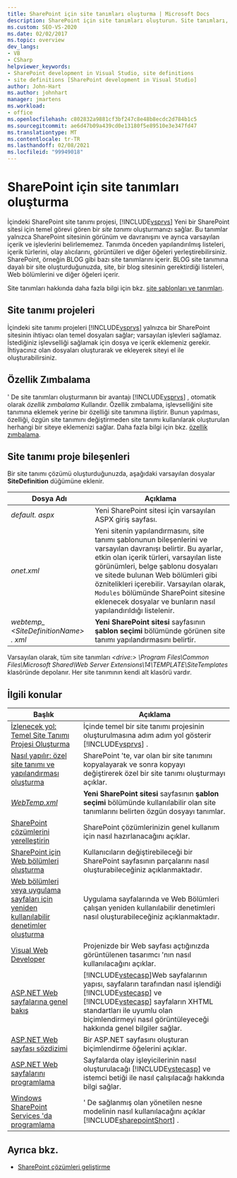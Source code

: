 ```yaml
---
title: SharePoint için site tanımları oluşturma | Microsoft Docs
description: SharePoint için site tanımları oluşturun. Site tanımları, SharePoint sitesinin görünümünü ve davranışını ve varsayılan içerik ve işlevlerini tanımlar.
ms.custom: SEO-VS-2020
ms.date: 02/02/2017
ms.topic: overview
dev_langs:
- VB
- CSharp
helpviewer_keywords:
- SharePoint development in Visual Studio, site definitions
- site definitions [SharePoint development in Visual Studio]
author: John-Hart
ms.author: johnhart
manager: jmartens
ms.workload:
- office
ms.openlocfilehash: c802832a9881cf3bf247c8e48b8ecdc2d784b1c5
ms.sourcegitcommit: ae6d47b09a439cd0e13180f5e89510e3e347fd47
ms.translationtype: MT
ms.contentlocale: tr-TR
ms.lasthandoff: 02/08/2021
ms.locfileid: "99949018"
---
```

# <a name="create-site-definitions-for-sharepoint"></a>SharePoint için site tanımları oluşturma
  İçindeki SharePoint site tanımı projesi, [!INCLUDE[vsprvs](../sharepoint/includes/vsprvs-md.md)] Yeni bir SharePoint sitesi için temel görevi gören bir *site tanımı* oluşturmanızı sağlar. Bu tanımlar yalnızca SharePoint sitesinin görünüm ve davranışını ve ayrıca varsayılan içerik ve işlevlerini belirlememez. Tanımda önceden yapılandırılmış listeleri, içerik türlerini, olay alıcılarını, görüntüleri ve diğer öğeleri yerleştirebilirsiniz. SharePoint, örneğin BLOG gibi bazı site tanımlarını içerir. BLOG site tanımına dayalı bir site oluşturduğunuzda, site, bir blog sitesinin gerektirdiği listeleri, Web bölümlerini ve diğer öğeleri içerir.

 Site tanımları hakkında daha fazla bilgi için bkz. [site şablonları ve tanımları](/previous-versions/office/developer/sharepoint-2010/ms434313(v=office.14)).

## <a name="site-definition-projects"></a>Site tanımı projeleri
 İçindeki site tanımı projeleri [!INCLUDE[vsprvs](../sharepoint/includes/vsprvs-md.md)] yalnızca bir SharePoint sitesinin ihtiyacı olan temel dosyaları sağlar; varsayılan işlevleri sağlamaz. İstediğiniz işlevselliği sağlamak için dosya ve içerik eklemeniz gerekir. İhtiyacınız olan dosyaları oluşturarak ve ekleyerek siteyi el ile oluşturabilirsiniz.

## <a name="feature-stapling"></a>Özellik Zımbalama
 ' De site tanımları oluşturmanın bir avantajı [!INCLUDE[vsprvs](../sharepoint/includes/vsprvs-md.md)] , otomatik olarak *özellik zımbalama* Kullandır. Özellik zımbalama, işlevselliğini site tanımına eklemek yerine bir özelliği site tanımına iliştirir. Bunun yapılması, özelliği, özgün site tanımını değiştirmeden site tanımı kullanılarak oluşturulan herhangi bir siteye eklemenizi sağlar. Daha fazla bilgi için bkz. [özellik zımbalama](/previous-versions/office/developer/sharepoint-2007/bb861862(v=office.12)).

## <a name="site-definition-project-components"></a>Site tanımı proje bileşenleri
 Bir site tanımı çözümü oluşturduğunuzda, aşağıdaki varsayılan dosyalar **SiteDefinition** düğümüne eklenir.

|Dosya Adı|Açıklama|
|---------------|-----------------|
|*default. aspx*|Yeni SharePoint sitesi için varsayılan ASPX giriş sayfası.|
|*onet.xml*|Yeni sitenin yapılandırmasını, site tanımı şablonunun bileşenlerini ve varsayılan davranışı belirtir. Bu ayarlar, etkin olan içerik türleri, varsayılan liste görünümleri, belge şablonu dosyaları ve sitede bulunan Web bölümleri gibi öznitelikleri içerebilir. Varsayılan olarak, `Modules` bölümünde SharePoint sitesine eklenecek dosyalar ve bunların nasıl yapılandırıldığı listelenir.|
|*webtemp_ \<SiteDefinitionName> . xml*|**Yeni SharePoint sitesi** sayfasının **şablon seçimi** bölümünde görünen site tanımı yapılandırmasını belirtir.|

 Varsayılan olarak, tüm site tanımları *\<drive:> \Program Files\Common Files\Microsoft Shared\Web Server Extensions\14\TEMPLATE\SiteTemplates* klasöründe depolanır. Her site tanımının kendi alt klasörü vardır.

## <a name="related-topics"></a>İlgili konular

|Başlık|Açıklama|
|-----------|-----------------|
|[İzlenecek yol: Temel Site Tanımı Projesi Oluşturma](../sharepoint/walkthrough-create-a-basic-site-definition-project.md)|İçinde temel bir site tanımı projesinin oluşturulmasına adım adım yol gösterir [!INCLUDE[vsprvs](../sharepoint/includes/vsprvs-md.md)] .|
|[Nasıl yapılır: özel site tanımı ve yapılandırması oluşturma](/previous-versions/office/developer/sharepoint-2010/ms454677(v=office.14))|SharePoint 'te, var olan bir site tanımını kopyalayarak ve sonra kopyayı değiştirerek özel bir site tanımı oluşturmayı açıklar.|
|[*WebTemp.xml*](/previous-versions/office/developer/sharepoint-2010/ms447717(v=office.14))|**Yeni SharePoint sitesi** sayfasının **şablon seçimi** bölümünde kullanılabilir olan site tanımlarını belirten özgün dosyayı tanımlar.|
|[SharePoint çözümlerini yerelleştirin](../sharepoint/localizing-sharepoint-solutions.md)|SharePoint çözümlerinizin genel kullanım için nasıl hazırlanacağını açıklar.|
|[SharePoint için Web bölümleri oluşturma](../sharepoint/creating-web-parts-for-sharepoint.md)|Kullanıcıların değiştirebileceği bir SharePoint sayfasının parçalarını nasıl oluşturabileceğiniz açıklanmaktadır.|
|[Web bölümleri veya uygulama sayfaları için yeniden kullanılabilir denetimler oluşturma](../sharepoint/creating-reusable-controls-for-web-parts-or-application-pages.md)|Uygulama sayfalarında ve Web Bölümleri çalışan yeniden kullanılabilir denetimleri nasıl oluşturabileceğiniz açıklanmaktadır.|
|[Visual Web Developer](/previous-versions/visualstudio/visual-studio-2010/ms178093(v=vs.100))|Projenizde bir Web sayfası açtığınızda görüntülenen tasarımcı 'nın nasıl kullanılacağını açıklar.|
|[ASP.NET Web sayfalarına genel bakış](/previous-versions/aspnet/428509ah(v=vs.100))|[!INCLUDE[vstecasp](../sharepoint/includes/vstecasp-md.md)]Web sayfalarının yapısı, sayfaların tarafından nasıl işlendiği [!INCLUDE[vstecasp](../sharepoint/includes/vstecasp-md.md)] ve [!INCLUDE[vstecasp](../sharepoint/includes/vstecasp-md.md)] sayfaların XHTML standartları ile uyumlu olan biçimlendirmeyi nasıl görüntüleyeceği hakkında genel bilgiler sağlar.|
|[ASP.NET Web sayfası sözdizimi](/previous-versions/aspnet/k33801s3(v=vs.100))|Bir ASP.NET sayfasını oluşturan biçimlendirme öğelerini açıklar.|
|[ASP.NET Web sayfalarını programlama](/previous-versions/aspnet/0yt4zca8(v=vs.100))|Sayfalarda olay işleyicilerinin nasıl oluşturulacağı [!INCLUDE[vstecasp](../sharepoint/includes/vstecasp-md.md)] ve istemci betiği ile nasıl çalışılacağı hakkında bilgi sağlar.|
|[Windows SharePoint Services 'da programlama](/previous-versions/office/developer/sharepoint-services/ms430674(v=office.12))|' De sağlanmış olan yönetilen nesne modelinin nasıl kullanılacağını açıklar [!INCLUDE[sharepointShort](../sharepoint/includes/sharepointshort-md.md)] .|

## <a name="see-also"></a>Ayrıca bkz.
- [SharePoint çözümleri geliştirme](../sharepoint/developing-sharepoint-solutions.md)

